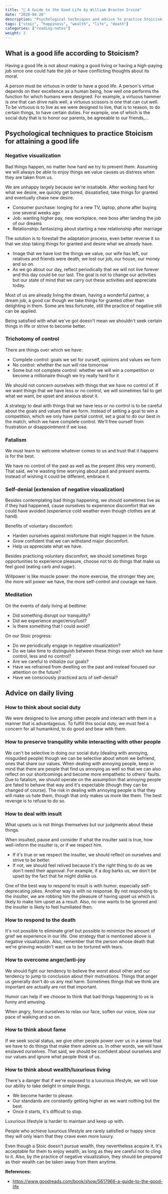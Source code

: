 ```yaml
---
title: "📌 A Guide to the Good Life by William Braxton Irvine"
date: "2020-04-26"
description: "Psychological techniques and advice to practice Stoicism for attaining a good life."
tags: ["stoic", "happiness", "wealth", "life", "death"]
categories: ["reading-notes"]
weight: 3
---
```


## What is a good life according to Stoicism?

Having a good life is not about making a good living or having a high-paying job since one could hate the job or have conflicting thoughts about its moral.

A person must be virtuous in order to have a good life. A person's virtue depends on their excellence as a human being, how well one performs the function for which humans were designed. For example, a virtuous hammer is one that can drive nails well, a virtuous scissors is one that can cut well. To be virtuous is to live as we were designed to live, that is to reason, to do certain things, to have certain duties. For example, one of which is the social duty that is to honor our parents, be agreeable to our friends,...

## Psychological techniques to practice Stoicism for attaining a good life

### Negative visualization

Bad things happen, no matter how hard we try to prevent them. Assuming we will always be able to enjoy things we value causes us distress when they are taken from us.

We are unhappy largely because we're insatiable. After working hard for what we desire, we quickly get bored, dissatisfied, take things for granted and eventually chase new desire.
- Consumer purchase: longing for a new TV, laptop, phone after buying one several weeks ago
- Job: wanting higher pay, new workplace, new boss after landing the job of our dreams
- Relationship: fantasizing about starting a new relationship after marriage

The solution is to forestall the adaptation process, even better reverse it so that we stop taking things for granted and desire what we already have.
- Image that we have lost the things we value, our wife has left, our relatives and friends were death, we lost our job, our house, our money and so on.
- As we go about our day, reflect periodically that we will not live forever and this day could be our last. The goal is not to change our activities but our state of mind that we carry out these activities and appreciate today.

Most of us are already living the dream, having a wonderful partner, a dream job, a good car though we take things for granted other than delighting in them. Some are less fortunate, still the practice of negative still can be applied.

Being satisfied with what we've got doesn't mean we shouldn't seek certain things in life or strive to become better.

### Trichotomy of control

There are things over which we have:
- Complete control: goals we set for ourself, opinions and values we form
- No control: whether the sun will rise tomorrow
- Some but not complete control: whether we will win a competition or become a millionaire though we try really hard for it

We should not concern ourselves with things that we have no control of. If we want things that we have less or no control, we will sometimes fail to get what we want, be upset and anxious about it.

A strategy to deal with things that we have less or no control is to be careful about the goals and values that we form. Instead of setting a goal to win a competition, which we only have partial control, set a goal to do our best in the match, which we have complete control. We'll free ourself from frustration or disappointment if we lose.

### Fatalism

We must learn to welcome whatever comes to us and trust that it happens is for the best.

We have no control of the past as well as the present (this very moment). That said, we're wasting time worrying about past and present events. Instead of wishing it could be different, embrace it.

### Self-denial (extension of negative visualization)

Besides contemplating bad things happening, we should sometimes live as if they had happened, cause ourselves to experience discomfort that we could have avoided (experience cold weather even though clothes are at hand).

Benefits of voluntary discomfort:
- Harden ourselves against misfortune that might happen in the future.
- Grow confident that we can withstand major discomfort.
- Help us appreciate what we have.

Besides practicing voluntary discomfort, we should sometimes forgo opportunities to experience pleasure, choose not to do things that make us feel good (eating carb and sugar).

Willpower is like muscle power: the more exercise, the stronger they are; the more will power we have, the more self-control and courage we have.

### Meditation

On the events of daily living at bedtime:
- Did something disrupt our tranquility?
- Did we experience anger/envy/lust?
- Is there something that I could avoid?

On our Stoic progress:
- Do we periodically engage in negative visualization?
- Do we take time to distinguish between these things over which we have control, less and no control?
- Are we careful to initialize our goals?
- Have we refrained from dwelling on the past and instead focused our attention on the future?
- Have we consciously practiced acts of self-denial?

## Advice on daily living

### How to think about social duty

We were designed to live among other people and interact with them in a manner that is advantageous. To fulfill this social duty, we must feel a concern for all humankind, to do good and bear with them.

### How to preserve tranquility while interacting with other people

We can't be selective in doing our social duty (dealing with annoying, misguided people) though we can be selective about whom we befriend, ones that share our values. When dealing with annoying people, keep in mind that there are people that find us annoying as well so that we can also reflect on our shortcomings and become more empathetic to others' faults. Due to fatalism, we should operate on the assumption that annoying people are fated to behave that way and it's expectable (though they can be changed of course). The risk in dealing with annoying people is that they will make us hate them, though that only makes us more like them. The best revenge is to refuse to do so.

### How to deal with insult

What upsets us is not things themselves but our judgments about these things.

When insulted, pause and consider if what the insulter said is true, how well-inform the insulter is, or if we respect him.
- If it's true or we respect the insulter, we should reflect on ourselves and strive to be better.
- If not, we should feel relived because it's the right thing to do as we don't need their approval. For example, if a dog barks us, we don't be upset by the fact that he might dislike us.

One of the best way to respond to insult is with humor, especially self-deprecating jokes. Another way is with no response. By not responding to the insulter, we are robbing him the pleasure of having upset us which is likely to make him upset as a result. Also, no one wants to be ignored and the insulter is likely to feel humiliated then.

### How to respond to the death

It's not possible to eliminate grief but possible to minimize the amount of grief we experience in our life. One strategy that is mentioned above is negative visualization. Also, remember that the person whose death that we're grieving wouldn't want us to be tortured with tears.

### How to overcome anger/anti-joy

We should fight our tendency to believe the worst about other and our tendency to jump to conclusion about their motivations. Things that anger us generally don't do us any real harm. Sometimes things that we think are important are actually are not that important.

Humor can help if we choose to think that bad things happening to us is funny and amusing.

When angry, force ourselves to relax our face, soften our voice, slow our pace of walking and so on.

### How to think about fame

If we seek social status, we give other people power over us in a sense that we have to do things that make them admire us. In other words, we will have enslaved ourselves. That said, we should be confident about ourselves and our values and ignore what people think of us.

### How to think about wealth/luxurious living

There's a danger that if we're exposed to a luxurious lifestyle, we will lose our ability to take delight in simple things.
- We become harder to please.
- Our standards are constantly getting higher as we want nothing but the best.
- Once it starts, it's difficult to stop.

Luxurious lifestyle is harder to maintain and keep up with.

People who achieve luxurious lifestyle are rarely satisfied or happy since they will only learn that they crave even more luxury.

Even though a Stoic doesn't pursue wealth, they nevertheless acquire it. It's acceptable for them to enjoy wealth, as long as they are careful not to cling to it. Also, by the practice of negative visualization, they should be prepared as their wealth can be taken away from them anytime.

**References:**
- <https://www.goodreads.com/book/show/5617966-a-guide-to-the-good-life>
